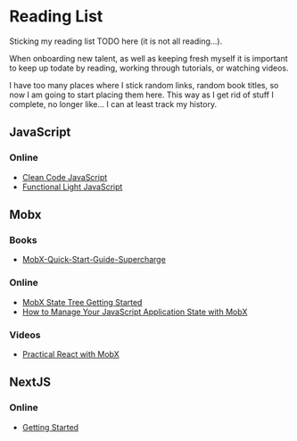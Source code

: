 # Reading List
Sticking my reading list TODO here (it is not all reading...).

When onboarding new talent, as well as keeping fresh myself it is important to keep up todate by reading, working through tutorials, or watching videos.

I have too many places where I stick random links, random book titles, so now I am going to start placing them here.  This way as I get rid of stuff I complete, no longer like... I can at least track my history.

## JavaScript

### Online
 * [Clean Code JavaScript](https://github.com/ryanmcdermott/clean-code-javascript)
 * [Functional Light JavaScript](https://github.com/getify/Functional-Light-JS/blob/master/manuscript/preface.md/#preface)

## Mobx

### Books
 * [MobX-Quick-Start-Guide-Supercharge](https://www.amazon.com/MobX-Quick-Start-Guide-Supercharge/dp/1789344832/ref=sr_1_1?ie=UTF8&qid=1536328593&sr=8-1&keywords=mobx)

### Online
 * [MobX State Tree Getting Started](https://github.com/mobxjs/mobx-state-tree/blob/master/docs/getting-started.md)
 * [How to Manage Your JavaScript Application State with MobX](https://www.sitepoint.com/manage-javascript-application-state-mobx/)

### Videos
 * [Practical React with MobX](https://www.youtube.com/watch?v=XGwuM_u7UeQ)

## NextJS

### Online
 * [Getting Started](https://nextjs.org/learn/)

